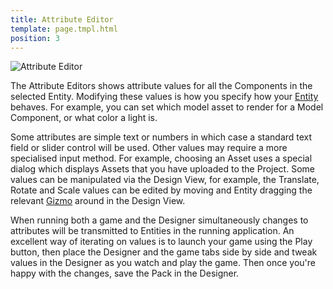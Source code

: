 ```yaml
---
title: Attribute Editor
template: page.tmpl.html
position: 3
---
```


![Attribute Editor][1]

The Attribute Editors shows attribute values for all the Components in the selected Entity. Modifying these values is how you specify how your [Entity][2] behaves. For example, you can set which model asset to render for a Model Component, or what color a light is.

Some attributes are simple text or numbers in which case a standard text field or slider control will be used. Other values may require a more specialised input method. For example, choosing an Asset uses a special dialog which displays Assets that you have uploaded to the Project. Some values can be manipulated via the Design View, for example, the Translate, Rotate and Scale values can be edited by moving and Entity dragging the relevant [Gizmo][3] around in the Design View.

When running both a game and the Designer simultaneously changes to attributes will be transmitted to Entities in the running application. An excellent way of iterating on values is to launch your game using the Play button, then place the Designer and the game tabs side by side and tweak values in the Designer as you watch and play the game. Then once you're happy with the changes, save the Pack in the Designer.

[3]: /user-manual/glossary#gizmo
[2]: /user-manual/glossary#entity
[1]: /images/platform/attribute_editor.png "Edit attributes until you can edit no more"

